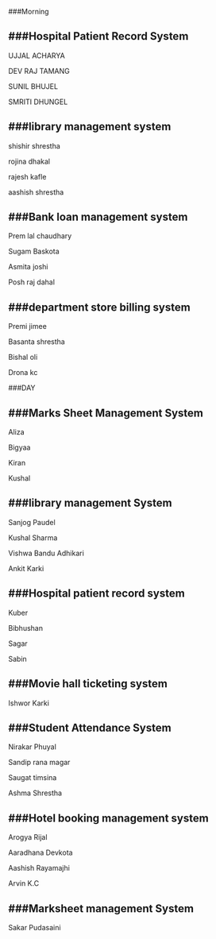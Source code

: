 ###Morning

###Hospital Patient Record System
--------------------------------------------------------
UJJAL ACHARYA

DEV RAJ TAMANG

SUNIL BHUJEL

SMRITI DHUNGEL

###library management system
--------------------------------------------------------
shishir shrestha

rojina dhakal

rajesh kafle

aashish shrestha


###Bank loan management system
--------------------------------------------------------
Prem lal chaudhary

Sugam Baskota 

Asmita joshi

Posh raj dahal

###department store billing system
--------------------------------------------------------
Premi jimee

Basanta shrestha

Bishal oli

Drona kc

###DAY

###Marks Sheet Management System
--------------------------------------------------------
Aliza

Bigyaa

Kiran

Kushal 


###library management System
--------------------------------------------------------
Sanjog Paudel

Kushal Sharma 

Vishwa Bandu Adhikari 

Ankit Karki

###Hospital patient record system
--------------------------------------------------------
Kuber

Bibhushan

Sagar

Sabin

###Movie hall ticketing system
--------------------------------------------------------
Ishwor Karki


###Student Attendance System
--------------------------------------------------------
Nirakar Phuyal

Sandip rana magar

Saugat timsina

Ashma Shrestha

###Hotel booking management system
--------------------------------------------------------
Arogya Rijal

Aaradhana Devkota

Aashish Rayamajhi

Arvin K.C

###Marksheet management System
--------------------------------------------------------
Sakar Pudasaini
